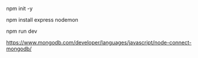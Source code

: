 npm init -y

npm install express nodemon

npm run dev

https://www.mongodb.com/developer/languages/javascript/node-connect-mongodb/